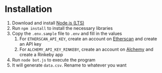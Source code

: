 # Installation

1. Download and install [Node.js (LTS)](https://nodejs.org/en/)
2. Run `npm install` to install the necessary libraries
3. Copy the `.env.sample` file to `.env` and fill in the values
    1. For `ETHERSCAN_API_KEY`, create an account on [Etherscan](https://etherscan.io/register) and create an API key
    2. For `ALCHEMY_API_KEY_RINKEBY`, create an account on [Alchemy](https://auth.alchemyapi.io/signup) and create a Rinkeby app
4. Run `node bot.js` to execute the program
5. It will generate `data.csv`. Rename to whatever you want
